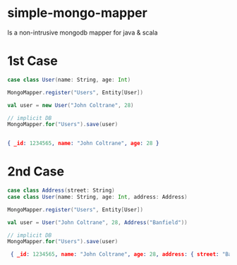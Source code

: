 simple-mongo-mapper
===================

Is a non-intrusive mongodb mapper for java & scala



# 1st Case

```scala
case class User(name: String, age: Int)

MongoMapper.register("Users", Entity[User])

val user = new User("John Coltrane", 28)

// implicit DB  
MongoMapper.for("Users").save(user)
```

```json

{ _id: 1234565, name: "John Coltrane", age: 28 }
```


# 2nd Case

```scala
case class Address(street: String)
case class User(name: String, age: Int, address: Address)

MongoMapper.register("Users", Entity[User])

val user = User("John Coltrane", 28, Address("Banfield"))

// implicit DB  
MongoMapper.for("Users").save(user)
```

```json
 { _id: 1234565, name: "John Coltrane", age: 28, address: { street: "Banfield" } }
```
